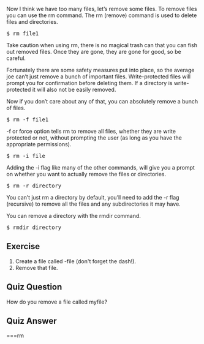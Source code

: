 
Now I think we have too many files, let’s remove some files. To remove files you can use the rm command. The rm (remove) command is used to delete files and directories. 

<pre>$ rm file1</pre>

Take caution when using rm, there is no magical trash can that you can fish out removed files. Once they are gone, they are gone for good, so be careful. 

Fortunately there are some safety measures put into place, so the average joe can’t just remove a bunch of important files. Write-protected files will prompt you for confirmation before deleting them. If a directory is write-protected it will also not be easily removed. 

Now if you don’t care about any of that, you can absolutely remove a bunch of files. 

<pre>$ rm -f file1</pre>

-f or force option tells rm to remove all files, whether they are write protected or not, without prompting the user (as long as you have the appropriate permissions).

<pre>$ rm -i file</pre>

Adding the -i flag like many of the other commands, will give you a prompt on whether you want to actually remove the files or directories. 

<pre>$ rm -r directory</pre>

You can’t just rm a directory by default, you’ll need to add the -r flag (recursive) to remove all the files and any subdirectories it may have.

You can remove a directory with the rmdir command.

<pre>$ rmdir directory</pre>

## Exercise

<ol>
<li>Create a file called -file (don't forget the dash!).</li>
<li>Remove that file.</li>
</ol>

## Quiz Question

How do you remove a file called myfile?

## Quiz Answer
===rm